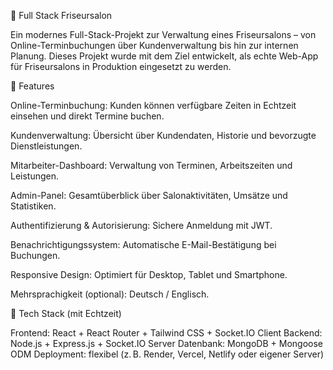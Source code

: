 💈 Full Stack Friseursalon

Ein modernes Full-Stack-Projekt zur Verwaltung eines Friseursalons – von Online-Terminbuchungen über Kundenverwaltung bis hin zur internen Planung.
Dieses Projekt wurde mit dem Ziel entwickelt, als echte Web-App für Friseursalons in Produktion eingesetzt zu werden.

🚀 Features

Online-Terminbuchung: Kunden können verfügbare Zeiten in Echtzeit einsehen und direkt Termine buchen.

Kundenverwaltung: Übersicht über Kundendaten, Historie und bevorzugte Dienstleistungen.

Mitarbeiter-Dashboard: Verwaltung von Terminen, Arbeitszeiten und Leistungen.

Admin-Panel: Gesamtüberblick über Salonaktivitäten, Umsätze und Statistiken.

Authentifizierung & Autorisierung: Sichere Anmeldung mit JWT.

Benachrichtigungssystem: Automatische E-Mail-Bestätigung bei Buchungen.

Responsive Design: Optimiert für Desktop, Tablet und Smartphone.

Mehrsprachigkeit (optional): Deutsch / Englisch.

🧩 Tech Stack (mit Echtzeit)

Frontend: React + React Router + Tailwind CSS + Socket.IO Client
Backend: Node.js + Express.js + Socket.IO Server
Datenbank: MongoDB + Mongoose ODM
Deployment: flexibel (z. B. Render, Vercel, Netlify oder eigener Server)
